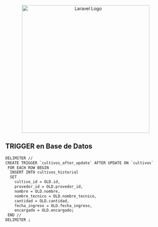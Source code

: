 <p align="center"><a href="https://laravel.com" target="_blank"><img src="https://raw.githubusercontent.com/laravel/art/master/logo-lockup/5%20SVG/2%20CMYK/1%20Full%20Color/laravel-logolockup-cmyk-red.svg" width="400" alt="Laravel Logo"></a></p>

## TRIGGER en Base de Datos

```bash
DELIMITER //
CREATE TRIGGER `cultivos_after_update` AFTER UPDATE ON `cultivos`
 FOR EACH ROW BEGIN
  INSERT INTO cultivos_historial
  SET
    cultivo_id = OLD.id,
    provedor_id = OLD.provedor_id,
    nombre = OLD.nombre,
    nombre_tecnico = OLD.nombre_tecnico,
    cantidad = OLD.cantidad,
    fecha_ingreso = OLD.fecha_ingreso,
    encargado = OLD.encargado;
 END //
DELIMITER ;
```